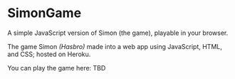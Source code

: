# SimonGame
A simple JavaScript version of Simon (the game), playable in your browser.

The game Simon *(Hasbro)* made into a web app using JavaScript, HTML, and CSS; hosted on Heroku. 

You can play the game here: TBD